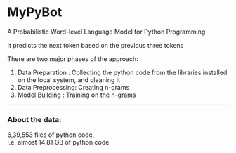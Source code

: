 # MyPyBot

A Probabilistic Word-level Language Model for Python Programming

It predicts the next token based on the previous three tokens

There are two major phases of the approach:
1. Data Preparation : Collecting the python code from the libraries installed on the local system, and cleaning it
2. Data Preprocessing: Creating n-grams
3. Model Building   : Training on the n-grams
___

### About the data:

6,39,553 files of python code, 
<br>
i.e. almost 14.81 GB of python code